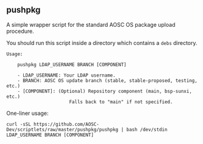 pushpkg
-------

A simple wrapper script for the standard AOSC OS package upload procedure.

You should run this script inside a directory which contains a `debs` directory.

```
Usage:

	pushpkg LDAP_USERNAME BRANCH [COMPONENT]

	- LDAP_USERNAME: Your LDAP username.
	- BRANCH: AOSC OS update branch (stable, stable-proposed, testing, etc.)
	- [COMPONENT]: (Optional) Repository component (main, bsp-sunxi, etc.)
                       Falls back to "main" if not specified.
```

One-liner usage:

```shell
curl -sSL https://github.com/AOSC-Dev/scriptlets/raw/master/pushpkg/pushpkg | bash /dev/stdin LDAP_USERNAME BRANCH [COMPONENT]
```
